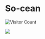 ﻿# So-cean
![Visitor Count](https://profile-counter.glitch.me/So-cean/count.svg)

![](https://raw.githubusercontent.com/So-cean/So-cean/output/github-contribution-grid-snake.svg)
